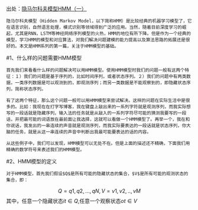 出处：[隐马尔科夫模型HMM（一）](https://www.cnblogs.com/pinard/p/6945257.html)

	隐马尔科夫模型（Hidden Markov Model，以下简称HMM）是比较经典的机器学习模型了，它在语言识别，自然语言处理，模式识别等领域得到广泛的应用。当然，随着目前深度学习的崛起，尤其是RNN，LSTM等神经网络序列模型的火热，HMM的地位有所下降。但是作为一个经典的模型，学习HMM的模型和对应算法，对我们解决问题建模的能力提高以及算法思路的拓展还是很好的。本文是HMM系列的第一篇，关注于HMM模型的基础。
#1、什么样的问题需要HMM模型

	首先我们来看看什么样的问题解决可以用HMM模型。使用HMM模型时我们的问题一般有这两个特征：１）我们的问题是基于序列的，比如时间序列，或者状态序列。２）我们的问题中有两类数据，一类序列数据是可以观测到的，即观测序列；而另一类数据是不能观察到的，即隐藏状态序列，简称状态序列。

	有了这两个特征，那么这个问题一般可以用HMM模型来尝试解决。这样的问题在实际生活中是很多的。比如：我现在在打字写博客，我在键盘上敲出来的一系列字符就是观测序列，而我实际想写的一段话就是隐藏序列，输入法的任务就是从敲入的一系列字符尽可能的猜测我要写的一段话，并把最可能的词语放在最前面让我选择，这就可以看做一个HMM模型了。再举一个，我在和你说话，我发出的一串连续的声音就是观测序列，而我实际要表达的一段话就是状态序列，你大脑的任务，就是从这一串连续的声音中判断出我最可能要表达的话的内容。

	从这些例子中，我们可以发现，HMM模型可以无处不在。但是上面的描述还不精确，下面我们用精确的数学符号来表述我们的HMM模型。
 #2、HMM模型的定义

 	对于HMM模型，首先我们假设$Q$是所有可能的隐藏状态的集合，$V$是所有可能的观测状态的集合，即：
$$
Q = {{q1,q2,...,qN}}, V = {v1,v2,..,vM}
$$
	其中，任意一个隐藏状态$it∈Q$,任意一个观察状态$ot∈V$
